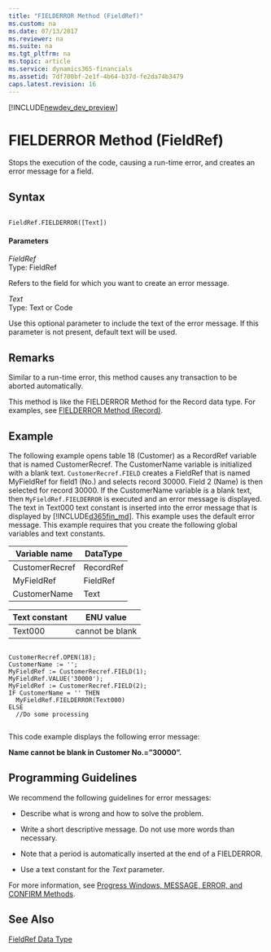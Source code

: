 ```yaml
---
title: "FIELDERROR Method (FieldRef)"
ms.custom: na
ms.date: 07/13/2017
ms.reviewer: na
ms.suite: na
ms.tgt_pltfrm: na
ms.topic: article
ms.service: dynamics365-financials
ms.assetid: 7df700bf-2e1f-4b64-b37d-fe2da74b3479
caps.latest.revision: 16
---
```


[!INCLUDE[newdev_dev_preview](../includes/newdev_dev_preview.md)]

# FIELDERROR Method (FieldRef)
Stops the execution of the code, causing a run-time error, and creates an error message for a field.  
  
## Syntax  
  
```  
  
FieldRef.FIELDERROR([Text])  
```  
  
#### Parameters  
 *FieldRef*  
 Type: FieldRef  
  
 Refers to the field for which you want to create an error message.  
  
 *Text*  
 Type: Text or Code  
  
 Use this optional parameter to include the text of the error message. If this parameter is not present, default text will be used.  
  
## Remarks  
 Similar to a run-time error, this method causes any transaction to be aborted automatically.  
  
 This method is like the FIELDERROR Method for the Record data type. For examples, see [FIELDERROR Method \(Record\)](devenv-FIELDERROR-Method-Record.md).  
  
## Example  
 The following example opens table 18 \(Customer\) as a RecordRef variable that is named CustomerRecref. The CustomerName variable is initialized with a blank text. `CustomerRecref.FIELD` creates a FieldRef that is named MyFieldRef for field1 \(No.\) and selects record 30000. Field 2 \(Name\) is then selected for record 30000. If the CustomerName variable is a blank text, then `MyFieldRef.FIELDERROR` is executed and an error message is displayed. The text in Text000 text constant is inserted into the error message that is displayed by [!INCLUDE[d365fin_md](../includes/d365fin_md.md)]. This example uses the default error message. This example requires that you create the following global variables and text constants.  
  
|Variable name|DataType|  
|-------------------|--------------|  
|CustomerRecref|RecordRef|  
|MyFieldRef|FieldRef|  
|CustomerName|Text|  
  
|Text constant|ENU value|  
|-------------------|---------------|  
|Text000|cannot be blank|  
  
```  
  
CustomerRecref.OPEN(18);  
CustomerName := '';  
MyFieldRef := CustomerRecref.FIELD(1);  
MyFieldRef.VALUE('30000');  
MyFieldRef := CustomerRecref.FIELD(2);  
IF CustomerName = '' THEN  
  MyFieldRef.FIELDERROR(Text000)  
ELSE  
  //Do some processing  
  
```  
  
 This code example displays the following error message:  
  
 **Name cannot be blank in Customer No.=”30000”.**  
  
## Programming Guidelines  
 We recommend the following guidelines for error messages:  
  
-   Describe what is wrong and how to solve the problem.  
  
-   Write a short descriptive message. Do not use more words than necessary.  
  
-   Note that a period is automatically inserted at the end of a FIELDERROR.  
  
-   Use a text constant for the *Text* parameter.  
  
 For more information, see [Progress Windows, MESSAGE, ERROR, and CONFIRM Methods](../devenv-progress-windows-message-error-and-confirm-methods.md).  
  
## See Also  
 [FieldRef Data Type](../datatypes/devenv-FieldRef-Data-Type.md)